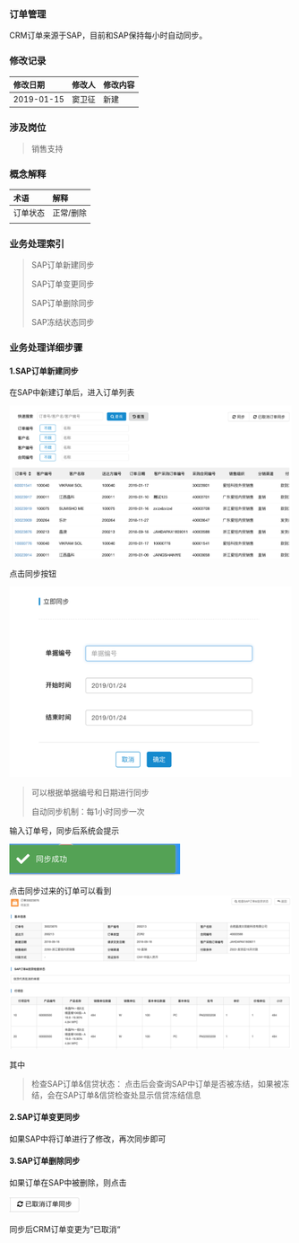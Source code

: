 ### 订单管理

CRM订单来源于SAP，目前和SAP保持每小时自动同步。

### 修改记录

| 修改日期 | 修改人 | 修改内容 |
| :--- | :--- | :--- |
| 2019-01-15 | 窦卫征 | 新建 |

### 涉及岗位

> 销售支持

### 概念解释

| 术语 | 解释 |
| :--- | :--- |
| 订单状态 | 正常/删除 |
|  |  |

### 业务处理索引

> SAP订单新建同步
>
> SAP订单变更同步
>
> SAP订单删除同步
>
> SAP冻结状态同步

### 业务处理详细步骤

#### 1.SAP订单新建同步

在SAP中新建订单后，进入订单列表

![](/assets/ddtban221.png)

点击同步按钮

![](/assets/xjddtb1202.png)

> 可以根据单据编号和日期进行同步
>
> 自动同步机制：每1小时同步一次

输入订单号，同步后系统会提示

![](/assets/tbcgtx1203.png)

点击同步过来的订单可以看到![](/assets/ddxqy1204.png)

其中

> 检查SAP订单&信贷状态： 点击后会查询SAP中订单是否被冻结，如果被冻结，会在SAP订单&信贷检查处显示信贷冻结信息

#### 2.SAP订单变更同步

如果SAP中将订单进行了修改，再次同步即可

#### 3.SAP订单删除同步

如果订单在SAP中被删除，则点击

![](/assets/yqxddtban1206.png)

同步后CRM订单变更为”已取消“

